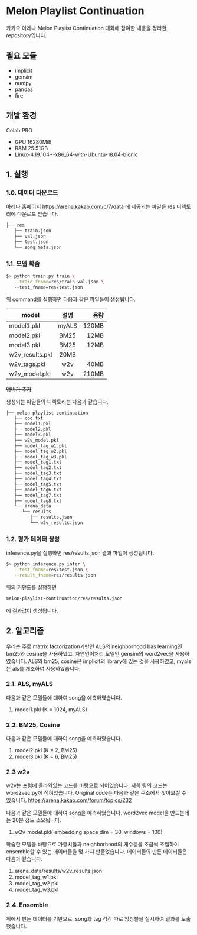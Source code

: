 # Melon Playlist Continuation
카카오 아레나 Melon Playlist Continuation 대회에 참여한 내용을 정리한 repository입니다. 

## 필요 모듈
- implicit
- gensim
- numpy
- pandas
- fire

## 개발 환경
Colab PRO 
- GPU 16280MiB 
- RAM 25.51GB
- Linux-4.19.104+-x86_64-with-Ubuntu-18.04-bionic

## 1. 실행
### 1.0. 데이터 다운로드
아레나 홈페이지 https://arena.kakao.com/c/7/data 에 제공되는 파일을 
res 디렉토리에 다운로드 받습니다. 

```bash
├── res
   ├── train.json
   ├── val.json
   ├── test.json
   └── song_meta.json
``` 


### 1.1. 모델 학습

```bash
$> python train.py train \
   --train_fname=res/train_val.json \ 
   --test_fname=res/test.json
```
위 command를 실행하면 다음과 같은 파일들이 생성됩니다.

| model | 설명 | 용량 |
|---|:---:|---:|
| model1.pkl | myALS | 120MB |
| model2.pkl | BM25 | 12MB |
| model3.pkl | BM25 | 12MB |
| w2v_results.pkl | 20MB | 
| w2v_tags.pkl | w2v | 40MB |
| w2v_model.pkl | w2v | 210MB | 
~~앵버가 추가~~

생성되는 파일들의 디렉토리는 다음과 같습니다.

```bash
├── melon-playlist-continuation
   ├── coo.txt
   ├── model1.pkl
   ├── model2.pkl
   ├── model3.pkl
   ├── w2v_model.pkl
   ├── model_tag_w1.pkl
   ├── model_tag_w2.pkl
   ├── model_tag_w3.pkl
   ├── model_tag1.txt
   ├── model_tag2.txt
   ├── model_tag3.txt
   ├── model_tag4.txt
   ├── model_tag5.txt
   ├── model_tag6.txt
   ├── model_tag7.txt
   ├── model_tag8.txt
   └── arena_data
      └── results
         ├── results.json
         └── w2v_results.json
``` 


### 1.2. 평가 데이터 생성 
inference.py을 실행하면 res/results.json 결과 파일이 생성됩니다.

```bash
$> python inference.py infer \
   --test_fname=res/test.json \
   --result_fname=res/results.json
``` 
위의 커맨드를 실행하면

```bash
melon-playlist-continuation/res/results.json
``` 
에 결과값이 생성됩니다.

## 2. 알고리즘

우리는 주로 matrix factorization기반인 ALS와 neighborhood bas learning인 bm25와 cosine을 사용하였고, 자연언어처리 모델인 gensim의 word2vec을 사용하였습니다.
ALS와 bm25, cosine은 implicit의 library에 있는 것을 사용하였고, myals는 als를 개조하여 사용하였습니다.

### 2.1. ALS, myALS

다음과 같은 모델들에 대하여 song을 예측하였습니다.
1. model1.pkl (K = 1024, myALS)

### 2.2. BM25, Cosine

다음과 같은 모델들에 대하여 song을 예측하였습니다.
1. model2.pkl (K = 2, BM25)
2. model3.pkl (K = 6, BM25)

### 2.3 w2v

w2v는 포럼에 올라와있는 코드를 바탕으로 되어있습니다.
저희 팀의 코드는 word2vec.py에 적혀있습니다.
Original code는 다음과 같은 주소에서 찾아보실 수 있습니다.
https://arena.kakao.com/forum/topics/232

다음과 같은 모델들에 대하여 song을 예측하였습니다. word2vec model을 만드는데는 20분 정도 소요됩니다.
1. w2v_model.pkl( embedding space dim = 30, windows = 100)

학습한 모델을 바탕으로 가중치들과 neighborhood의 개수등을 조금씩 조절하여 ensemble할 수 있는 데이터들을 몇 가지 만들었습니다.
데이터들의 만든 데이터들은 다음과 같습니다.
1. arena_data/results/w2v_results.json
2. model_tag_w1.pkl
3. model_tag_w2.pkl
4. model_tag_w3.pkl

### 2.4. Ensemble

위에서 만든 데이터를 기반으로, song과 tag 각각 따로 앙상블을 실시하여 결과를 도출했습니다.
